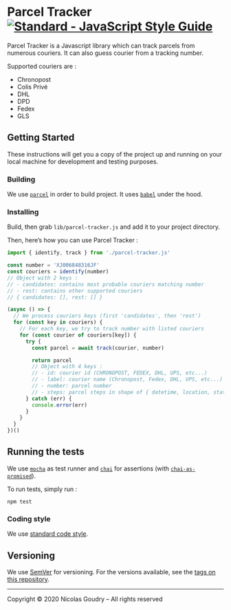 [standard:img]: https://img.shields.io/badge/code%20style-standard-brightgreen.svg?style=flat-square
[standard:url]: http://standardjs.com
[mocha]: https://mochajs.org
[chai]: https://chaijs.com
[parcel]: https://parceljs.org
[babel]: https://babeljs.io
[chaiAsPromised]: https://www.chaijs.com/plugins/chai-as-promised
[semver]: http://semver.org
[tags]: https://github.com/nicolas-goudry/parcel-tracker/tags

# Parcel Tracker [![Standard - JavaScript Style Guide][standard:img]][standard:url]

Parcel Tracker is a Javascript library which can track parcels from numerous couriers. It can also guess courier from a tracking number.

Supported couriers are :
* Chronopost
* Colis Privé
* DHL
* DPD
* Fedex
* GLS

## Getting Started

These instructions will get you a copy of the project up and running on your local machine for development and testing purposes.

### Building

We use [`parcel`][parcel] in order to build project. It uses [`babel`][babel] under the hood.

### Installing

Build, then grab `lib/parcel-tracker.js` and add it to your project directory.

Then, here’s how you can use Parcel Tracker :

```js
import { identify, track } from './parcel-tracker.js'

const number = 'XJ006848316JF'
const couriers = identify(number)
// Object with 2 keys :
// - candidates: contains most probable couriers matching number
// - rest: contains other supported couriers
// { candidates: [], rest: [] }

(async () => {
  // We process couriers keys (first 'candidates', then 'rest')
  for (const key in couriers) {
    // For each key, we try to track number with listed couriers
    for (const courier of couriers[key]) {
      try {
        const parcel = await track(courier, number)

        return parcel
        // Object with 4 keys :
        // - id: courier id (CHRONOPOST, FEDEX, DHL, UPS, etc...)
        // - label: courier name (Chronopost, Fedex, DHL, UPS, etc...)
        // - number: parcel number
        // - steps: parcel steps in shape of { datetime, location, status }
      } catch (err) {
        console.error(err)
      }
    }
  }
})()
```

## Running the tests

We use [`mocha`][mocha] as test runner and [`chai`][chai] for assertions (with [`chai-as-promised`][chaiAsPromised]).

To run tests, simply run :

```shell
npm test
```

### Coding style

We use [standard code style][standard:url].

### 

## Versioning

We use [SemVer][semver] for versioning. For the versions available, see the [tags on this repository][tags]. 

---
Copyright © 2020 Nicolas Goudry – All rights reserved
